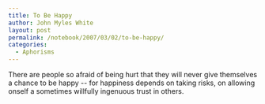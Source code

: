 ```yaml
---
title: To Be Happy
author: John Myles White
layout: post
permalink: /notebook/2007/03/02/to-be-happy/
categories:
  - Aphorisms
---
```


There are people so afraid of being hurt that they will never give themselves a chance to be happy -- for happiness depends on taking risks, on allowing onself a sometimes willfully ingenuous trust in others.
